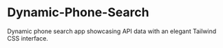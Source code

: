 # Dynamic-Phone-Search
Dynamic phone search app showcasing API data with an elegant Tailwind CSS interface.
